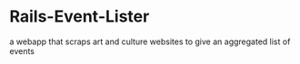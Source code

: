 # Rails-Event-Lister
a webapp that scraps art and culture websites to give an aggregated list of events
